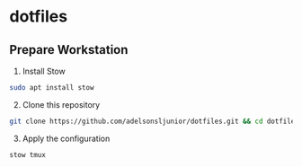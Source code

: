 # dotfiles

## Prepare Workstation

1. Install Stow
~~~bash
sudo apt install stow
~~~

2. Clone this repository

~~~bash
git clone https://github.com/adelsonsljunior/dotfiles.git && cd dotfiles
~~~

3. Apply the configuration

~~~bash
stow tmux
~~~